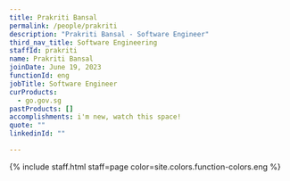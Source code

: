 ```yaml
---
title: Prakriti Bansal
permalink: /people/prakriti
description: "Prakriti Bansal - Software Engineer"
third_nav_title: Software Engineering
staffId: prakriti
name: Prakriti Bansal
joinDate: June 19, 2023
functionId: eng
jobTitle: Software Engineer
curProducts:
  - go.gov.sg
pastProducts: []
accomplishments: i'm new, watch this space!
quote: ""
linkedinId: ""

---
```


{% include staff.html staff=page color=site.colors.function-colors.eng %}
